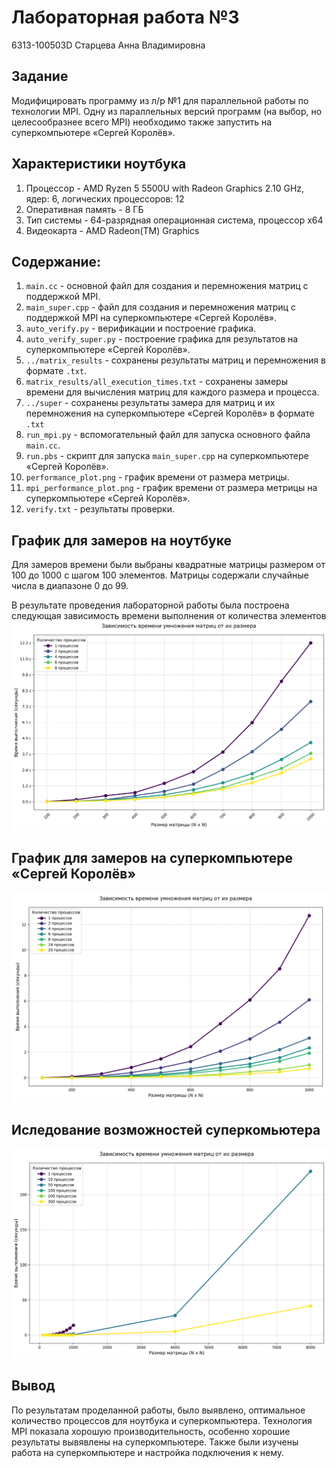 # Лабораторная работа №3
6313-100503D Старцева Анна Владимировна

## Задание
Модифицировать программу из л/р №1 для параллельной работы по технологии MPI. Одну из параллельных версий программ 
(на выбор, но целесообразнее всего MPI) необходимо также запустить на суперкомпьютере «Сергей Королёв».

## Характеристики ноутбука
1) Процессор - AMD Ryzen 5 5500U with Radeon Graphics 2.10 GHz, ядер: 6, логических процессоров: 12
2) Оперативная память - 8 ГБ
3) Тип системы - 64-разрядная операционная система, процессор x64
4) Видеокарта - AMD Radeon(TM) Graphics

## Содержание:
1) `main.cc` - основной файл для создания и перемножения матриц с поддержкой MPI.
2) `main_super.cpp` - файл для создания и перемножения матриц с поддержкой MPI на суперкомпьютере «Сергей Королёв».
3) `auto_verify.py` - верификации и построение графика.
4) `auto_verify_super.py` - построение графика для результатов на суперкомпьютере «Сергей Королёв».
5) `../matrix_results` - сохранены результаты матриц и перемножения в формате `.txt`.
6) `matrix_results/all_execution_times.txt` - сохранены замеры времени для вычисления матриц для каждого размера и процесса.
7) `../super` - сохранены результаты замера для матриц и их перемножения на суперкомпьютере «Сергей Королёв» в формате `.txt`
8) `run_mpi.py` - вспомогательный файл для запуска основного файла `main.cc`.
9) `run.pbs` - скрипт для запуска `main_super.cpp` на суперкомпьютере «Сергей Королёв».
10) `performance_plot.png` - график времени от размера метрицы.
11) `mpi_performance_plot.png` - график времени от размера метрицы на суперкомпьютере «Сергей Королёв».
12) `verify.txt` - результаты проверки.

## График для замеров на ноутбуке
Для замеров времени были выбраны квадратные матрицы размером от 100 до 1000 с шагом 100 элементов.
Матрицы содержали случайные числа в диапазоне 0 до 99.

В результате проведения лабораторной работы была построена следующая зависимость времени выполнения от количества элементов
![График](performance_plot.png)

## График для замеров на суперкомпьютере «Сергей Королёв»
![График](mpi_performance_plot.png)

## Иследование возможностей суперкомьютера
![График](performance_plot_mpi_is.png)

## Вывод
По результатам проделанной работы, было выявлено, оптимальное количество процессов для ноутбука и суперкомпьютера. 
Технология MPI показала хорошую производительность, особенно хорошие результаты вывявлены на суперкомпьютере. 
Также были изучены работа на суперкомпьютере и настройка подключения к нему.